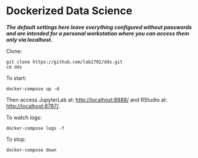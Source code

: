 # Dockerized Data Science

***The default settings here leave everything configured without passwords and are intended for a personal workstation
where you can access them only via localhost.***

Clone:

    git clone https://github.com/lab1702/dds.git
    cd dds

To start:

    docker-compose up -d

Then access JupyterLab at: [http://localhost:8888/](http://localhost:8888/)
and RStudio at: [http://localhost:8787/](http://localhost:8787/).

To watch logs:

    docker-compose logs -f

To stop:

    docker-compose down

